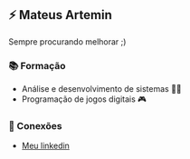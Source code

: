 
## ⚡ Mateus Artemin
Sempre procurando melhorar ;)

### 📚 Formação
- Análise e desenvolvimento de sistemas 👨‍💻 
- Programação de jogos digitais 🎮

### 💙 Conexões
- [Meu linkedin](https://www.linkedin.com/in/mateus-artemin-90333b249/)